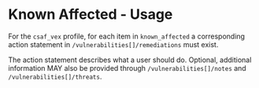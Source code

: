 # Known Affected - Usage

For the `csaf_vex` profile, for each item in `known_affected` a corresponding action statement in `/vulnerabilities[]/remediations` must exist.

The action statement describes what a user should do.
Optional, additional information MAY also be provided through `/vulnerabilities[]/notes` and `/vulnerabilities[]/threats`.
